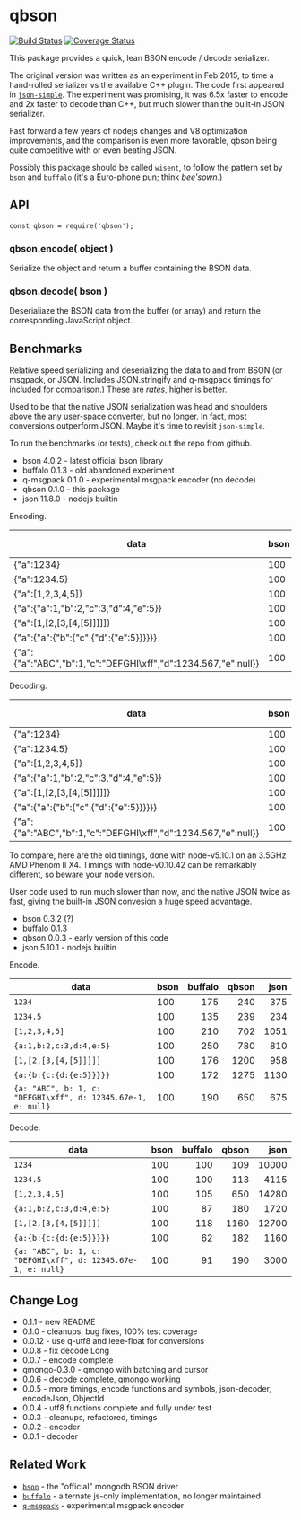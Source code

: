 qbson
=====
[![Build Status](https://api.travis-ci.org/andrasq/node-qbson.svg?branch=master)](https://travis-ci.org/andrasq/node-qbson?branch=master)
[![Coverage Status](https://coveralls.io/repos/github/andrasq/node-qbson/badge.svg?branch=master)](https://coveralls.io/github/andrasq/node-qbson?branch=master)

This package provides a quick, lean BSON encode / decode serializer.

The original version was written as an experiment in Feb 2015, to time a hand-rolled
serializer vs the available C++ plugin.  The code first appeared in
[`json-simple`](https://github.com/andrasq/node-json-simple).  The experiment was promising,
it was 6.5x faster to encode and 2x faster to decode than C++, but much slower than the
built-in JSON serializer.

Fast forward a few years of nodejs changes and V8 optimization improvements, and the
comparison is even more favorable, qbson being quite competitive with or even beating JSON.

Possibly this package should be called `wisent`, to follow the pattern set by `bson` and
`buffalo` (it's a Euro-phone pun; think _bee'sown_.)


API
---

    const qbson = require('qbson');

### qbson.encode( object )

Serialize the object and return a buffer containing the BSON data.

### qbson.decode( bson )

Deserialiaze the BSON data from the buffer (or array) and return the corresponding
JavaScript object.


Benchmarks
----------

Relative speed serializing and deserializing the data to and from BSON (or msgpack, or JSON.
Includes JSON.stringify and q-msgpack timings for included for comparison.)  These are
_rates_, higher is better.

Used to be that the native JSON serialization was head and shoulders above the any
user-space converter, but no longer.  In fact, most conversions outperform JSON.  Maybe it's
time to revisit `json-simple`.

To run the benchmarks (or tests), check out the repo from github.

- bson 4.0.2 - latest official bson library
- buffalo 0.1.3 - old abandoned experiment
- q-msgpack 0.1.0 - experimental msgpack encoder (no decode)
- qbson 0.1.0 - this package
- json 11.8.0 - nodejs builtin

Encoding.

| data                    | bson | buffalo | q-msgpack | qbson | json |
|-------------------------|------|--------:|----------:|------:|-----:|
| {"a":1234}                                                     | 100 |  65 | 142 | 486 | 125 |
| {"a":1234.5}                                                   | 100 |  80 | 178 | 557 | 116 |
| {"a":[1,2,3,4,5]}                                              | 100 |  46 | 261 | 391 | 236 |
| {"a":{"a":1,"b":2,"c":3,"d":4,"e":5}}                          | 100 |  60 | 201 | 617 | 182 |
| {"a":[1,[2,[3,[4,[5]]]]]}                                      | 100 |  47 | 290 | 430 | 228 |
| {"a":{"a":{"b":{"c":{"d":{"e":5}}}}}}                          | 100 |  71 | 208 | 455 | 183 |
| {"a":{"a":"ABC","b":1,"c":"DEFGHI\xff","d":1234.567,"e":null}} | 100 |  63 | 213 | 388 | 176 |

Decoding.

| data                    | bson | buffalo | q-msgpack | qbson | json |
|-------------------------|------|--------:|----------:|------:|-----:|
| {"a":1234}                                                     | 100 | 130 | - | 438 | 189 |
| {"a":1234.5}                                                   | 100 | 118 | - | 545 |  24 |
| {"a":[1,2,3,4,5]}                                              | 100 |  65 | - | 205 |  79 |
| {"a":{"a":1,"b":2,"c":3,"d":4,"e":5}}                          | 100 | 125 | - | 546 |  92 |
| {"a":[1,[2,[3,[4,[5]]]]]}                                      | 100 |  92 | - | 582 | 117 |
| {"a":{"a":{"b":{"c":{"d":{"e":5}}}}}}                          | 100 | 128 | - | 449 |  68 |
| {"a":{"a":"ABC","b":1,"c":"DEFGHI\xff","d":1234.567,"e":null}} | 100 | 122 | - | 383 |  58 |


To compare, here are the old timings, done with node-v5.10.1 on an 3.5GHz AMD Phenom II X4.
Timings with node-v0.10.42 can be remarkably different, so beware your node version.

User code used to run much slower than now, and the native JSON twice as fast, giving the
built-in JSON convesion a huge speed advantage.

- bson 0.3.2 (?)
- buffalo 0.1.3
- qbson 0.0.3 - early version of this code
- json 5.10.1 - nodejs builtin

Encode.

| data                    | bson | buffalo | qbson | json |
|-------------------------|------|--------:|------:|-----:|
| `1234`                  | 100 | 175 |  240 |  375 |
| `1234.5`                | 100 | 135 |  239 |  234 |
| `[1,2,3,4,5]`           | 100 | 210 |  702 | 1051 |
| `{a:1,b:2,c:3,d:4,e:5}` | 100 | 250 |  780 |  810 |
| `[1,[2,[3,[4,[5]]]]]`   | 100 | 176 | 1200 |  958 |
| `{a:{b:{c:{d:{e:5}}}}}` | 100 | 172 | 1275 | 1130 |
| `{a: "ABC", b: 1, c: "DEFGHI\xff", d: 12345.67e-1, e: null}` | 100 | 190 | 650 | 675 |

Decode.

| data               | bson | buffalo | qbson | json |
|-------------------------|-----|----:|-----:|------:|
| `1234`                  | 100 | 100 |  109 | 10000 |
| `1234.5`                | 100 | 100 |  113 |  4115 |
| `[1,2,3,4,5]`           | 100 | 105 |  650 | 14280 |
| `{a:1,b:2,c:3,d:4,e:5}` | 100 |  87 |  180 |  1720 |
| `[1,[2,[3,[4,[5]]]]]`   | 100 | 118 | 1160 | 12700 |
| `{a:{b:{c:{d:{e:5}}}}}` | 100 |  62 |  182 |  1160 |
| `{a: "ABC", b: 1, c: "DEFGHI\xff", d: 12345.67e-1, e: null}` | 100 |  91 | 190 | 3000 |


Change Log
----------

- 0.1.1 - new README
- 0.1.0 - cleanups, bug fixes, 100% test coverage
- 0.0.12 - use q-utf8 and ieee-float for conversions
- 0.0.8 - fix decode Long
- 0.0.7 - encode complete
- qmongo-0.3.0 - qmongo with batching and cursor
- 0.0.6 - decode complete, qmongo working
- 0.0.5 - more timings, encode functions and symbols, json-decoder, encodeJson, ObjectId
- 0.0.4 - utf8 functions complete and fully under test
- 0.0.3 - cleanups, refactored, timings
- 0.0.2 - encoder
- 0.0.1 - decoder


Related Work
------------

- [`bson`](https://github.com/mongodb/js-bson) - the "official" mongodb BSON driver
- [`buffalo`](https://github.com/marcello3d/node-buffalo) - alternate js-only implementation, no longer maintained
- [`q-msgpack`](https://github.com/andrasq/node-q-msgpack) - experimental msgpack encoder
